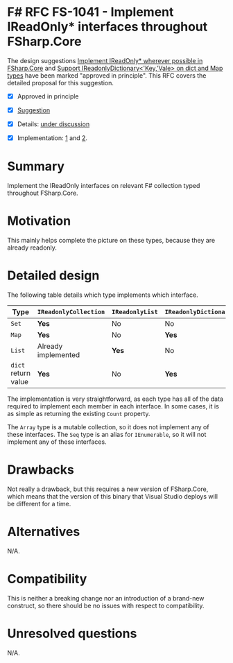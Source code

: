 # F# RFC FS-1041 - Implement IReadOnly* interfaces throughout FSharp.Core

The design suggestions [Implement IReadOnly* wherever possible in FSharp.Core](https://github.com/Microsoft/visualfsharp/issues/3999#issuecomment-346435080) and [Support IReadonlyDictionary<'Key,'Vale> on dict and Map types](https://github.com/fsharp/fslang-suggestions/issues/622) have been marked "approved in principle". This RFC covers the detailed proposal for this suggestion.

* [x] Approved in principle
* [x] [Suggestion](https://github.com/Microsoft/visualfsharp/issues/3999#issuecomment-346435080)
* [x] Details: [under discussion](https://github.com/fsharp/FSharpLangDesign/issues/FILL-ME-IN)
* [x] Implementation: [1](https://github.com/Microsoft/visualfsharp/pull/4014) and [2](https://github.com/Microsoft/visualfsharp/pull/3988).


# Summary
[summary]: #summary

Implement the IReadOnly interfaces on relevant F# collection typed throughout FSharp.Core.

# Motivation
[motivation]: #motivation

This mainly helps complete the picture on these types, because they are already readonly.

# Detailed design
[design]: #detailed-design

The following table details which type implements which interface.

|Type|`IReadonlyCollection`|`IReadonlyList`|`IReadonlyDictionary`|
|----|---------------------|---------------|---------------------|
|`Set`|**Yes**|No|No|
|`Map`|**Yes**|No|**Yes**|
|`List`|Already implemented|**Yes**|No|
|`dict` return value|**Yes**|No|**Yes**|

The implementation is very straightforward, as each type has all of the data required to implement each member in each interface.  In some cases, it is as simple as returning the existing `Count` property.

The `Array` type is a mutable collection, so it does not implement any of these interfaces.  The `Seq` type is an alias for `IEnumerable`, so it will not implement any of these interfaces.

# Drawbacks
[drawbacks]: #drawbacks

Not really a drawback, but this requires a new version of FSharp.Core, which means that the version of this binary that Visual Studio deploys will be different for a time.

# Alternatives
[alternatives]: #alternatives

N/A.

# Compatibility
[compatibility]: #compatibility

This is neither a breaking change nor an introduction of a brand-new construct, so there should be no issues with respect to compatibility.


# Unresolved questions
[unresolved]: #unresolved-questions

N/A.
